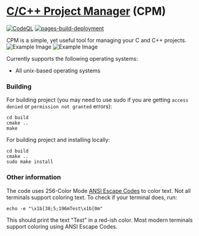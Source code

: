 # [C/C++ Project Manager](https://github.com/vkeshav300/cpm) (CPM)
[![CodeQL](https://github.com/vkeshav300/cpm/actions/workflows/codeql.yml/badge.svg)](https://github.com/vkeshav300/cpm/actions/workflows/codeql.yml)
[![pages-build-deployment](https://github.com/vkeshav300/cpm/actions/workflows/pages/pages-build-deployment/badge.svg)](https://github.com/vkeshav300/cpm/actions/workflows/pages/pages-build-deployment)

CPM is a simple, yet useful tool for managing your C and C++ projects.
![Example Image](assets/readme/1.png)
![Example Image](assets/readme/2.png)

Currently supports the following operating systems:
- All unix-based operating systems

### Building
For building project (you may need to use sudo if you are getting `access denied` or `permission not granted` errors):
```
cd build
cmake ..
make
```
For building project and installing locally:
```
cd build
cmake ..
sudo make install
```
### Other information
The code uses 256-Color Mode [ANSI Escape Codes](https://gist.github.com/fnky/458719343aabd01cfb17a3a4f7296797) to color text. Not all terminals support coloring text. To check if your terminal does, run: 
```
echo -e "\x1b[38;5;196mTest\x1b[0m"
```
This should print the text "Test" in a red-ish color. Most modern terminals support coloring using ANSI Escape Codes.
